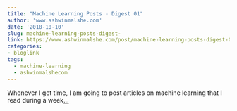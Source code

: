 ```yaml
---
title: "Machine Learning Posts - Digest 01"
author: 'www.ashwinmalshe.com'
date: '2018-10-10'
slug: machine-learning-posts-digest-
link: https://www.ashwinmalshe.com/post/machine-learning-posts-digest-01/
categories:
- bloglink
tags:
  - machine-learning
  - ashwinmalshecom
---
```


Whenever I get time, I am going to post articles on machine learning that I read during a week[... <i class="fas fa-external-link-alt"></i>](https://www.ashwinmalshe.com/post/machine-learning-posts-digest-01/)

